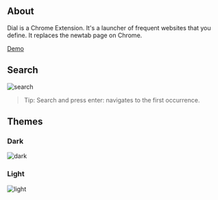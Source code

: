 ## About

Dial is a Chrome Extension. It's a launcher of frequent websites that you define.
It replaces the newtab page on Chrome.

[Demo](http://singuerinc.github.io/dial/)

## Search
![search](https://dl.dropboxusercontent.com/u/311265/dial/search_anim.gif)

> Tip: Search and press enter: navigates to the first occurrence.

## Themes
### Dark
![dark](https://dl.dropboxusercontent.com/u/311265/dial/theme_dark.png)

### Light
![light](https://dl.dropboxusercontent.com/u/311265/dial/theme_light.png)
